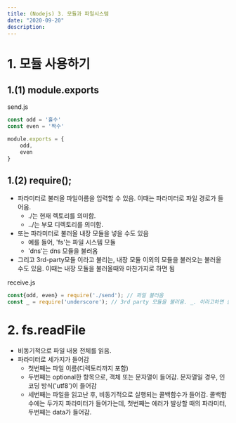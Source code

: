 ```yaml
---
title: (Nodejs) 3. 모듈과 파일시스템
date: "2020-09-20"
description: 
---
```

# 1. 모듈 사용하기

## 1.(1) module.exports

send.js
```js
const odd = '홀수'
const even = '짝수'

module.exports = {
    odd,
    even
}
```

## 1.(2) require();
- 파라미터로 불러올 파일이름을 입력할 수 있음. 이때는 파라미터로 파일 경로가 들어옴.
    - ./는 현재 렉토리를 의미함.
    - ../는 부모 디렉토리를 의미함.
- 또는 파라미터로 불러올 내장 모듈을 넣을 수도 있음
    - 예를 들어, 'fs'는 파일 시스템 모듈
    - 'dns'는 dns 모듈을 불러옴
- 그리고 3rd-party모듈 이라고 불리는, 내장 모듈 이외의 모듈을 불러오는 불러올 수도 있음. 이때는 내장 모듈을 불러올때와 마찬가지로 하면 됨

receive.js
```js
const{odd, even} = require('./send'); // 파일 불러옴
const _ = require('underscore'); // 3rd party 모듈을 불러옴. _. 이라고하면 불러와짐
```

# 2. fs.readFile
- 비동기적으로 파일 내용 전체를 읽음.
- 파라미터로 세가지가 들어감
    - 첫번째는 파일 이름(디렉토리까지 포함)
    - 두번째는 optional한 항목으로, 객체 또는 문자열이 들어감. 문자열일 경우, 인코딩 방식('utf8')이 들어감
    - 세번째는 파일을 읽고난 후, 비동기적으로 실행되는 콜백함수가 들어감. 콜백함수에는 두가지 파라미터가 들어가는데, 첫번째는 에러가 발상할 때의 파라미터, 두번째는 data가 들어감. 






